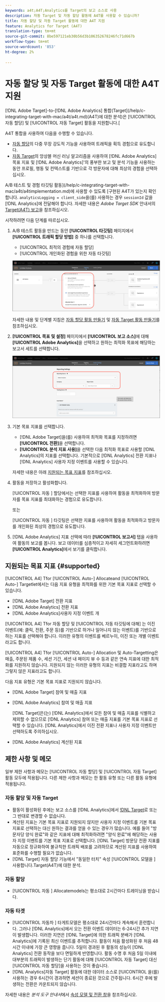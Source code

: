 ```yaml
---
keywords: a4t;A4T;Analytics를 Target의 보고 소스로 사용
description: 자동 Target 및 자동 할당 활동에 A4T를 사용할 수 있습니까?
title: 자동 할당 및 자동 Target 활동에 대한 A4T 지원
feature: Analytics for Target (A4T)
translation-type: tm+mt
source-git-commit: 8be597121eb30b56d3b106352678246fc71d667b
workflow-type: tm+mt
source-wordcount: '853'
ht-degree: 2%

---
```



# 자동 할당 및 자동 Target 활동에 대한 A4T 지원

[!DNL Adobe Target]-to-[!DNL Adobe Analytics] 통합(Target](/help/c-integrating-target-with-mac/a4t/a4t.md)(A4T)에 대한 분석)은 [!UICONTROL 자동 할당] 및 [!UICONTROL 자동 Target] 활동을 지원합니다.[

A4T 통합을 사용하여 다음을 수행할 수 있습니다.

* [자동 할당](/help/c-activities/automated-traffic-allocation/automated-traffic-allocation.md)의 다중 무장 강도적 기능을 사용하여 트래픽을 획득 경험으로 유도합니다.
* [자동 Target](/help/c-activities/auto-target/auto-target-to-optimize.md)의 앙상블 머신 러닝 알고리즘을 사용하여 [!DNL Adobe Analytics] 목표 지표 및 [!DNL Adobe Analytics]&#39;의 풍부한 보고 및 분석 기능을 사용하는 동안 프로필, 행동 및 컨텍스트를 기반으로 각 방문자에 대해 최상의 경험을 선택하십시오.

A/B 테스트 및 경험 타깃팅 활동](/help/c-integrating-target-with-mac/a4t/a4timplementation.md)에 사용할 수 있도록 [구현된 A4T가 있는지 확인합니다. `analyticsLogging = client_side`을(를) 사용하는 경우 `sessionId` 값을 [!DNL Analytics]에 전달해야 합니다. 자세한 내용은 *Adobe Target SDK* 안내서의 [Target(A4T) 보고](https://adobetarget-sdks.gitbook.io/docs/integration-with-experience-cloud/analytics-for-target-a4t-reporting)을 참조하십시오.

시작하려면 다음 단계를 따르십시오. 

1. A/B 테스트 활동을 만드는 동안 **[!UICONTROL 타깃팅]** 페이지에서 **[!UICONTROL 트래픽 할당 방법]** 중 하나를 선택합니다.

   * [!UICONTROL 최적의 경험에 자동 할당]
   * [!UICONTROL 개인화된 경험을 위한 자동 타깃팅]

   ![트래픽 할당 방법 옵션:수동, 자동 할당 및 자동 Target](/help/c-integrating-target-with-mac/a4t/assets/traffic-allocation-methods.png)

   자세한 내용 및 단계별 지침은 [자동 할당 활동 만들기](/help/c-activities/automated-traffic-allocation/create-auto-allocate-activity.md) 및 [자동 Target 활동 만들기](/help/c-activities/auto-target/create-auto-target.md)를 참조하십시오.

1. **[!UICONTROL 목표 및 설정]** 페이지에서 **[!UICONTROL 보고 소스]**&#x200B;에 대해 **[!UICONTROL Adobe Analytics]**&#x200B;을 선택하고 원하는 최적화 목표에 해당하는 보고서 세트를 선택합니다.

   ![목표 및 설정 페이지의 보고 소스 섹션](/help/c-integrating-target-with-mac/a4t/assets/a4t-select.png)

1. 기본 목표 지표를 선택합니다.

   * [!DNL Adobe Target]을(를) 사용하여 최적화 목표를 지정하려면 **[!UICONTROL 전환]**&#x200B;을 선택합니다.
   * **[!UICONTROL 분석 지표 사용]**&#x200B;을 선택한 다음 최적화 목표로 사용할 [!DNL Analytics]의 지표를 선택합니다. 기본적으로 [!DNL Analytics] 전환 지표나 [!DNL Analytics] 사용자 지정 이벤트를 사용할 수 있습니다.

   자세한 내용은 아래 [지원되는 목표 지표](#supported)를 참조하십시오.

1. 활동을 저장하고 활성화합니다.

   [!UICONTROL 자동 ] 할당에서는 선택한 지표를 사용하여 활동을 최적화하여 방문자를 목표 지표를 최대화하는 경험으로 유도합니다.

   또는

   [!UICONTROL 자동 ] 타깃팅은 선택한 지표를 사용하여 활동을 최적화하고 방문자를 개인화된 최상의 경험으로 유도합니다.

1. [!DNL Adobe Analytics] 지표 선택에 따라 **[!UICONTROL 보고서]** 탭을 사용하여 활동의 보고를 봅니다. 보고 데이터를 심층적이고 자세히 세그먼트화하려면 **[!UICONTROL Analytics]**&#x200B;에서 보기를 클릭합니다.

## 지원되는 목표 지표 {#supported}

[!UICONTROL A4] Tfor  [!UICONTROL Auto-] Allocateand  [!UICONTROL Auto-] Targetlet에서는 다음 지표 유형을 최적화를 위한 기본 목표 지표로 선택할 수 있습니다.

* [!DNL Adobe Target] 전환 지표
* [!DNL Adobe Analytics] 전환 지표
* [!DNL Adobe Analytics]사용자 지정 이벤트 개

[!UICONTROL A4] Tfor   자동 할당 및  [!UICONTROL 자동 타깃팅에 대해] 는 이진 이벤트(예: 클릭, 전환, 주문 등)를 기반으로 하거나 일어나지 않는 이벤트)를 기반으로 하는 지표를 선택해야 합니다. 이러한 유형의 이벤트를 베르누이, 이진 또는 개별 이벤트라고도 합니다.

[!UICONTROL A4] Tfor  [!UICONTROL Auto-] Allocation 및   Auto-Targetting은 매출, 주문된 제품 수, 세션 기간, 세션 내 페이지 뷰 수 등과 같은 연속 지표에 대한 최적화를 지원하지 않습니다. 지원되지 않는 이러한 유형의 지표는 비결합 지표라고도 하며 그렇지 않은 지표라고도 합니다.

다음 지표 유형은 기본 목표 지표로 지원되지 않습니다.

* [!DNL Adobe Target] 참여 및 매출 지표
* [!DNL Adobe Analytics] 참여 및 매출 지표

   [!DNL Target]은(는) [!DNL Analytics]에서 모든 참여 및 매출 지표를 식별하고 제외할 수 없으므로 [!DNL Analytics] 참여 또는 매출 지표를 기본 목표 지표로 선택할 수 있습니다. [!DNL Analytics]에서 이진 전환 지표나 사용자 지정 이벤트만 선택하도록 주의하십시오.

* [!DNL Adobe Analytics] 계산된 지표

## 제한 사항 및 메모

일부 제한 사항과 메모는 [!UICONTROL 자동 할당] 및 [!UICONTROL 자동 Target] 활동 모두에 적용됩니다. 다른 제한 사항과 메모는 한 활동 유형 또는 다른 활동 유형에 적용됩니다.

### 자동 할당 및 자동 Target

* 활동이 활성화된 후에는 보고 소스를 [!DNL Analytics]에서 [!DNL Target](으)로 또는 그 반대로 변경할 수 없습니다.
* 계산된 지표는 기본 목표 지표로 지원되지 않지만 사용자 지정 이벤트를 기본 목표 지표로 선택하는 대신 원하는 결과를 얻을 수 있는 경우가 많습니다. 예를 들어 &quot;방문자당 양식 완료&quot;와 같은 지표에 대해 최적화하려면 &quot;양식 완료&quot;에 해당하는 사용자 지정 이벤트를 기본 목표 지표로 선택합니다. [!DNL Target] 방문당 전환 지표를 자동으로 정규화하여 불규칙한 트래픽 배포를 고려하므로 계산된 지표를 사용하여 표준화를 수행할 필요가 없습니다.
* [!DNL Target] 자동 할당 기능에서 &quot;동일한 터치&quot; 속성  [!UICONTROL 모델을 ] 사용합니다.Target(A4T)에 대한 분석.

### 자동 할당

* [!UICONTROL 자동 ] Allocatemodels는 평소대로 2시간마다 트레이닝을 받습니다.

### 자동 타겟

* [!UICONTROL 자동차 ] 타게트모델은 평소대로 24시간마다 계속해서 훈련합니다. 그러나 [!DNL Analytics]에서 오는 전환 이벤트 데이터는 6-24시간 추가 지연이 발생합니다. 이러한 지연은 [!DNL Target]에 의한 트래픽 분배가 [!DNL Analytics]에 기록된 최신 이벤트를 추적합니다. 활동이 처음 활성화된 후 처음 48시간 이내에 가장 큰 영향을 줍니다. 5일이 경과된 후 활동의 성능이 [!DNL Analytics] 전환 동작을 보다 면밀하게 반영합니다. 활동 수명 후 처음 5일 이내에 대부분의 트래픽이 발생하는 단기 활동에 대해 [!UICONTROL 자동 Target] 대신 [!UICONTROL 자동 할당]을 사용하는 것이 좋습니다.
* [!DNL Analytics]자동 Target] 활동에 대한 데이터 소스로 [!UICONTROL 을(를) 사용하는 경우 6시간이 경과하면 세션이 종료된 것으로 간주됩니다. 6시간 후에 발생하는 전환은 카운트되지 않습니다.

자세한 내용은 *분석 도구 안내서*&#x200B;에서 [속성 모델 및 전환 창](https://experienceleague.adobe.com/docs/analytics/analyze/analysis-workspace/attribution/models.html)을 참조하십시오.
